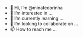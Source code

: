 - 👋 Hi, I’m @minafedorinha
- 👀 I’m interested in ...
- 🌱 I’m currently learning ...
- 💞️ I’m looking to collaborate on ...
- 📫 How to reach me ...

<!---
minafedorinha/minafedorinha is a ✨ special ✨ repository because its `README.md` (this file) appears on your GitHub profile.
You can click the Preview link to take a look at your changes.
--->
